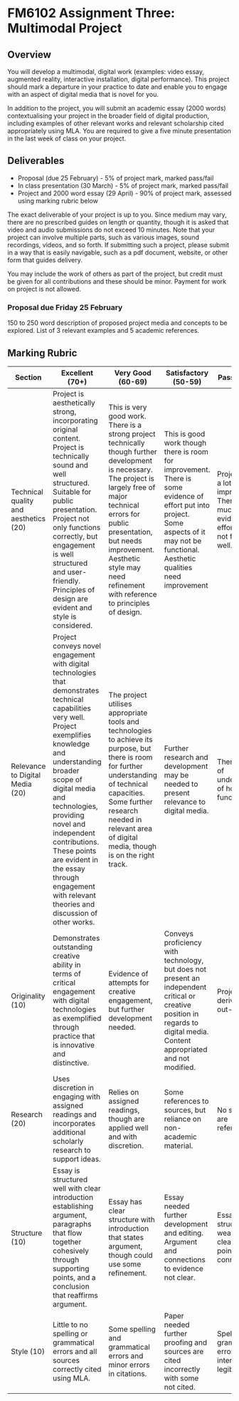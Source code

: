 
# FM6102 Assignment Three: Multimodal Project

## Overview

You will develop a multimodal, digital work (examples: video essay, augmented reality, interactive installation, digital performance). This project should mark a departure in your practice to date and enable you to engage with an aspect of digital media that is novel for you. 

In addition to the project, you will submit an academic essay (2000 words) contextualising your project in the broader field of digital production, including examples of other relevant works and relevant scholarship cited appropriately using MLA. You are required to give a five minute presentation in the last week of class on your project.

## Deliverables

- Proposal (due 25 February) - 5% of project mark, marked pass/fail
- In class presentation (30 March) - 5% of project mark, marked pass/fail
- Project and 2000 word essay (29 April) - 90% of project mark, assessed using marking rubric below

The exact deliverable of your project is up to you. Since medium may vary, there are no prescribed guides on length or quantity, though it is asked that video and audio submissions do not exceed 10 minutes.
Note that your project can involve multiple parts, such as various images, sound recordings, videos, and so forth. If submitting such a project, please submit in a way that is easily navigable, such as a pdf document, website, or other form that guides delivery.

You may include the work of others as part of the project, but credit must be given for all contributions and these should be minor. Payment for work on project is not allowed.

### Proposal due Friday 25 February

150 to 250 word description of proposed project media and concepts to be explored. List of 3 relevant examples and 5 academic references.

## Marking Rubric

Section | Excellent (70+) | Very Good (60-69) | Satisfactory (50-59) | Pass (40-49)
---|---|---|---|---
Technical quality and aesthetics (20) | Project is aesthetically strong, incorporating original content. Project is technically sound and well structured. Suitable for public presentation. Project not only functions correctly, but engagement is well structured and user-friendly. Principles of design are evident and style is considered. | This is very good work. There is a strong project technically though further development is necessary. The project is largely free of major technical errors for public presentation, but needs improvement. Aesthetic style may need refinement with reference to principles of design. | This is good work though there is room for improvement. There is some evidence of effort put into project. Some aspects of it may not be functional. Aesthetic qualities need improvement | Project needs a lot of improving. There is not much evidence of effort. Does not function well.
Relevance to Digital Media (20) | Project conveys novel engagement with digital technologies that demonstrates technical capabilities very well. Project exemplifies knowledge and understanding broader scope of digital media and technologies, providing novel and independent contributions. These points are evident in the essay through engagement with relevant theories and discussion of other works. | The project utilises appropriate tools and technologies to achieve its purpose, but there is room for further understanding of technical capacities. Some further research needed in relevant area of digital media, though is on the right track. | Further research and development may be needed to present relevance to digital media.| There is lack of understanding of how media functions. | Relevance to digital media not present or unclear.
Originality (10) | Demonstrates outstanding creative ability in terms of critical engagement with digital technologies as exemplified through practice that is innovative and distinctive. | Evidence of attempts for creative engagement, but further development needed. | Conveys proficiency with technology, but does not present an independent critical or creative position in regards to digital media. Content appropriated and not modified. | Project derivative or out-of-date.
Research (20) | Uses discretion in engaging with assigned readings and incorporates additional scholarly research to support ideas. | Relies on assigned readings, though are applied well and with discretion. | Some references to sources, but reliance on non-academic material. | No sources are referenced.
Structure (10) | Essay is structured well with clear introduction establishing argument, paragraphs that flow together cohesively through supporting points, and a conclusion that reaffirms argument. | Essay has clear structure with introduction that states argument, though could use some refinement. | Essay needed further development and editing. Argument and connections to evidence not clear. | Essay structure weak; not clear how points connect
Style (10) | Little to no spelling or grammatical errors and all sources correctly cited using MLA. | Some spelling and grammatical errors and minor errors in citations. | Paper needed further proofing and sources are cited incorrectly with some not cited. | Spelling and grammatical errors interfere with legibility.